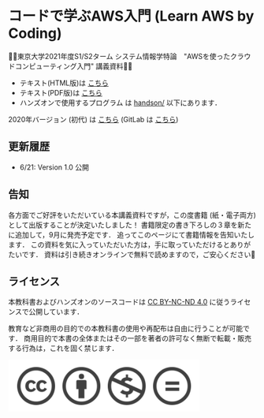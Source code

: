 # コードで学ぶAWS入門 (Learn AWS by Coding)

🚀🚀東京大学2021年度S1/S2ターム システム情報学特論　"AWSを使ったクラウドコンピューティング入門" 講義資料🚀🚀

- テキスト(HTML版)は [こちら](https://tomomano.github.io/learn-aws-by-coding/)
- テキスト(PDF版)は [こちら](https://tomomano.github.io/learn-aws-by-coding/main.pdf)
- ハンズオンで使用するプログラム は [handson/](handson/) 以下にあります．

2020年バージョン (初代) は [こちら](https://tomomano.gitlab.io/intro-aws/)
(GitLab は [こちら](https://gitlab.com/tomomano/intro-aws))

## 更新履歴

- 6/21: Version 1.0 公開

## 告知

各方面でご好評をいただいている本講義資料ですが，この度書籍 (紙・電子両方) として出版することが決定いたしました！
書籍限定の書き下ろしの３章を新たに追加して，9月に発売予定です．
追ってこのページにて書籍情報を告知いたします．
この資料を気に入っていただいた方は，手に取っていただけるとありがたいです．
資料は引き続きオンラインで無料で読めますので，ご安心ください🙇

## ライセンス

本教科書およびハンズオンのソースコードは [CC BY-NC-ND 4.0](https://creativecommons.org/licenses/by-nc-nd/4.0/) に従うライセンスで公開しています．

教育など非商用の目的での本教科書の使用や再配布は自由に行うことが可能です．
商用目的で本書の全体またはその一部を著者の許可なく無断で転載・販売する行為は，これを固く禁じます．

![](book/imgs/cc_by_nc_nd.png)
